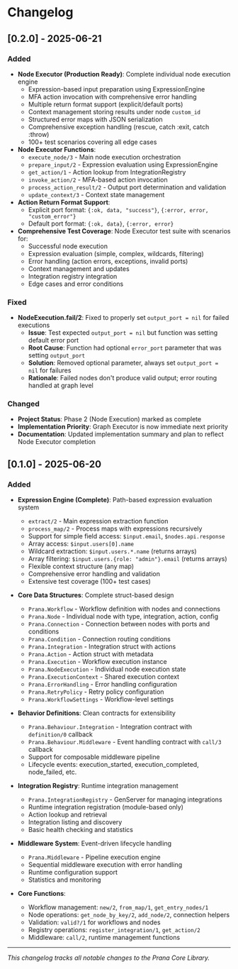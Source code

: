 # Changelog


## [0.2.0] - 2025-06-21

### Added
- **Node Executor (Production Ready)**: Complete individual node execution engine
  - Expression-based input preparation using ExpressionEngine
  - MFA action invocation with comprehensive error handling
  - Multiple return format support (explicit/default ports)
  - Context management storing results under node `custom_id`
  - Structured error maps with JSON serialization
  - Comprehensive exception handling (rescue, catch :exit, catch :throw)
  - 100+ test scenarios covering all edge cases
- **Node Executor Functions**:
  - `execute_node/3` - Main node execution orchestration
  - `prepare_input/2` - Expression evaluation using ExpressionEngine
  - `get_action/1` - Action lookup from IntegrationRegistry
  - `invoke_action/2` - MFA-based action invocation
  - `process_action_result/2` - Output port determination and validation
  - `update_context/3` - Context state management
- **Action Return Format Support**:
  - Explicit port format: `{:ok, data, "success"}`, `{:error, error, "custom_error"}`
  - Default port format: `{:ok, data}`, `{:error, error}`
- **Comprehensive Test Coverage**: Node Executor test suite with scenarios for:
  - Successful node execution
  - Expression evaluation (simple, complex, wildcards, filtering)
  - Error handling (action errors, exceptions, invalid ports)
  - Context management and updates
  - Integration registry integration
  - Edge cases and error conditions

### Fixed
- **NodeExecution.fail/2**: Fixed to properly set `output_port = nil` for failed executions
  - **Issue**: Test expected `output_port = nil` but function was setting default error port
  - **Root Cause**: Function had optional `error_port` parameter that was setting `output_port`
  - **Solution**: Removed optional parameter, always set `output_port = nil` for failures
  - **Rationale**: Failed nodes don't produce valid output; error routing handled at graph level

### Changed
- **Project Status**: Phase 2 (Node Execution) marked as complete
- **Implementation Priority**: Graph Executor is now immediate next priority
- **Documentation**: Updated implementation summary and plan to reflect Node Executor completion

## [0.1.0] - 2025-06-20

### Added
- **Expression Engine (Complete)**: Path-based expression evaluation system
  - `extract/2` - Main expression extraction function
  - `process_map/2` - Process maps with expressions recursively
  - Support for simple field access: `$input.email`, `$nodes.api.response`
  - Array access: `$input.users[0].name`
  - Wildcard extraction: `$input.users.*.name` (returns arrays)
  - Array filtering: `$input.users.{role: "admin"}.email` (returns arrays)
  - Flexible context structure (any map)
  - Comprehensive error handling and validation
  - Extensive test coverage (100+ test cases)

- **Core Data Structures**: Complete struct-based design
  - `Prana.Workflow` - Workflow definition with nodes and connections
  - `Prana.Node` - Individual node with type, integration, action, config
  - `Prana.Connection` - Connection between nodes with ports and conditions
  - `Prana.Condition` - Connection routing conditions
  - `Prana.Integration` - Integration struct with actions
  - `Prana.Action` - Action struct with metadata
  - `Prana.Execution` - Workflow execution instance
  - `Prana.NodeExecution` - Individual node execution state
  - `Prana.ExecutionContext` - Shared execution context
  - `Prana.ErrorHandling` - Error handling configuration
  - `Prana.RetryPolicy` - Retry policy configuration
  - `Prana.WorkflowSettings` - Workflow-level settings

- **Behavior Definitions**: Clean contracts for extensibility
  - `Prana.Behaviour.Integration` - Integration contract with `definition/0` callback
  - `Prana.Behaviour.Middleware` - Event handling contract with `call/3` callback
  - Support for composable middleware pipeline
  - Lifecycle events: execution_started, execution_completed, node_failed, etc.

- **Integration Registry**: Runtime integration management
  - `Prana.IntegrationRegistry` - GenServer for managing integrations
  - Runtime integration registration (module-based only)
  - Action lookup and retrieval
  - Integration listing and discovery
  - Basic health checking and statistics

- **Middleware System**: Event-driven lifecycle handling
  - `Prana.Middleware` - Pipeline execution engine
  - Sequential middleware execution with error handling
  - Runtime configuration support
  - Statistics and monitoring

- **Core Functions**:
  - Workflow management: `new/2`, `from_map/1`, `get_entry_nodes/1`
  - Node operations: `get_node_by_key/2`, `add_node/2`, connection helpers
  - Validation: `valid?/1` for workflows and nodes
  - Registry operations: `register_integration/1`, `get_action/2`
  - Middleware: `call/2`, runtime management functions

---

*This changelog tracks all notable changes to the Prana Core Library.*
